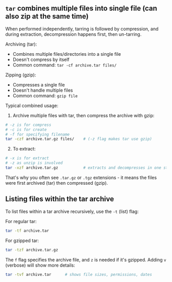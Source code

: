 
## `tar` combines multiple files into single file (can also zip at the same time)


When performed independently, tarring is followed by compression, and during extraction, decompression happens first, then un-tarring.

Archiving (tar):
- Combines multiple files/directories into a single file
- Doesn't compress by itself
- Common command: `tar -cf archive.tar files/`

Zipping (gzip):
- Compresses a single file
- Doesn't handle multiple files
- Common command: `gzip file`

Typical combined usage:
1. Archive multiple files with tar, then compress the archive with gzip:
```bash
# -z is for compress
# -c is for create
# -f for specifying filename
tar -czf archive.tar.gz files/    # (-z flag makes tar use gzip)
```

2. To extract:
```bash
# -x is for extract
# -z as unzip is involved
tar -xzf archive.tar.gz           # extracts and decompresses in one step
```

That's why you often see `.tar.gz` or `.tgz` extensions - it means the files were first archived (tar) then compressed (gzip).

## Listing files within the tar archive

To list files within a tar archive recursively, use the `-t` (list) flag:

For regular tar:
```bash
tar -tf archive.tar
```

For gzipped tar:
```bash
tar -tzf archive.tar.gz
```

The `f` flag specifies the archive file, and `z` is needed if it's gzipped. Adding `v` (verbose) will show more details:

```bash
tar -tvf archive.tar      # shows file sizes, permissions, dates
```

